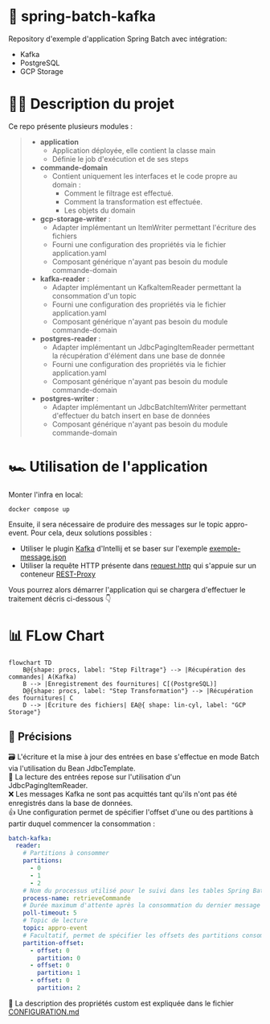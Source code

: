# 🚀 spring-batch-kafka

Repository d'exemple d'application Spring Batch avec intégration:
- Kafka
- PostgreSQL
- GCP Storage

# 👨‍🏫 Description du projet
Ce repo présente plusieurs modules :
> - **application**
>   - Application déployée, elle contient la classe main
>   - Définie le job d'exécution et de ses steps
> - **commande-domain**
>   - Contient uniquement les interfaces et le code propre au domain : 
>     - Comment le filtrage est effectué.
>     - Comment la transformation est effectuée.
>     - Les objets du domain
> - **gcp-storage-writer** :
>   - Adapter implémentant un ItemWriter permettant l'écriture des fichiers
>   - Fourni une configuration des propriétés via le fichier application.yaml
>   - Composant générique n'ayant pas besoin du module commande-domain
> - **kafka-reader** :
>   - Adapter implémentant un KafkaItemReader permettant la consommation d'un topic
>   - Fourni une configuration des propriétés via le fichier application.yaml
>   - Composant générique n'ayant pas besoin du module commande-domain
> - **postgres-reader** :
>   - Adapter implémentant un JdbcPagingItemReader permettant la récupération d'élément dans une base de donnée
>   - Fourni une configuration des propriétés via le fichier application.yaml
>   - Composant générique n'ayant pas besoin du module commande-domain
> - **postgres-writer** :
>   - Adapter implémentant un JdbcBatchItemWriter permettant d'effectuer du batch insert en base de données
>   - Composant générique n'ayant pas besoin du module commande-domain

# 🏎️ Utilisation de l'application

Monter l'infra en local:
```shell
docker compose up
```

Ensuite, il sera nécessaire de produire des messages sur le topic appro-event. Pour cela, deux solutions possibles :
- Utiliser le plugin [Kafka](https://www.jetbrains.com/help/idea/big-data-tools-kafka.html) d'Intellij et se baser sur l'exemple [exemple-message.json](exemple-message.json)
- Utiliser la requête HTTP présente dans [request.http](request.http) qui s'appuie sur un conteneur [REST-Proxy](https://docs.confluent.io/platform/current/kafka-rest/api.html)

Vous pourrez alors démarrer l'application qui se chargera d'effectuer le traitement décris ci-dessous 👇

# 📊 FLow Chart
```mermaid
flowchart TD
    B@{shape: procs, label: "Step Filtrage"} --> |Récupération des commandes| A(Kafka)
    B --> |Enregistrement des fournitures| C[(PostgreSQL)]
    D@{shape: procs, label: "Step Transformation"} --> |Récupération des fournitures| C
    D --> |Écriture des fichiers| EA@{ shape: lin-cyl, label: "GCP Storage"}
```

## 🎯 Précisions
🗃️ L'écriture et la mise à jour des entrées en base s'effectue en mode Batch via l'utilisation du Bean JdbcTemplate.<br/>
📑 La lecture des entrées repose sur l'utilisation d'un JdbcPagingItemReader.<br/>
❌ Les messages Kafka ne sont pas acquittés tant qu'ils n'ont pas été enregistrés dans la base de données.<br/>
👍 Une configuration permet de spécifier l'offset d'une ou des partitions à partir duquel commencer la consommation :
```yaml
batch-kafka:
  reader:
    # Partitions à consommer
    partitions:
      - 0
      - 1
      - 2
    # Nom du processus utilisé pour le suivi dans les tables Spring Batch
    process-name: retrieveCommande
    # Durée maximum d'attente après la consommation du dernier message avec de passer au step de transformation
    poll-timeout: 5
    # Topic de lecture
    topic: appro-event
    # Facultatif, permet de spécifier les offsets des partitions consommées (rejeu)
    partition-offset:
      - offset: 0
        partition: 0
      - offset: 0
        partition: 1
      - offset: 0
        partition: 2
```
📘 La description des propriétés custom est expliquée dans le fichier [CONFIGURATION.md](CONFIGURATION.md)